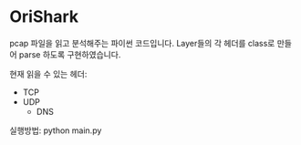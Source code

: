 # OriShark

pcap 파일을 읽고 분석해주는 파이썬 코드입니다. 
Layer들의 각 헤더를 class로 만들어 parse 하도록 구현하였습니다.

현재 읽을 수 있는 헤더:
- TCP
- UDP
  - DNS

실행방법:
python main.py
